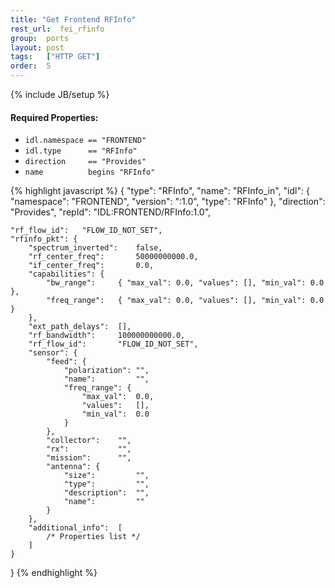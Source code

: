 ```yaml
---
title: "Get Frontend RFInfo"
rest_url:  fei_rfinfo
group:  ports
layout: post
tags:   ["HTTP GET"]
order:  5
---
```

{% include JB/setup %}
#### Required Properties:
 * `idl.namespace == "FRONTEND"`
 * `idl.type      == "RFInfo"`
 * `direction     == "Provides"`
 * `name          begins "RFInfo"`

{% highlight javascript %}
{
    "type":         "RFInfo", 
    "name":         "RFInfo_in", 
    "idl": {
        "namespace":    "FRONTEND", 
        "version":      ":1.0", 
        "type":         "RFInfo"
    }, 
    "direction": "Provides", 
    "repId": "IDL:FRONTEND/RFInfo:1.0", 

    "rf_flow_id":   "FLOW_ID_NOT_SET", 
    "rfinfo_pkt": {
        "spectrum_inverted":    false, 
        "rf_center_freq":       50000000000.0, 
        "if_center_freq":       0.0, 
        "capabilities": {
            "bw_range":     { "max_val": 0.0, "values": [], "min_val": 0.0 }, 
            "freq_range":   { "max_val": 0.0, "values": [], "min_val": 0.0 }
        }, 
        "ext_path_delays":  [], 
        "rf_bandwidth":     100000000000.0, 
        "rf_flow_id":       "FLOW_ID_NOT_SET", 
        "sensor": {
            "feed": {
                "polarization": "", 
                "name":         "", 
                "freq_range": {
                    "max_val":  0.0, 
                    "values":   [], 
                    "min_val":  0.0
                }
            }, 
            "collector":    "", 
            "rx":           "", 
            "mission":      "", 
            "antenna": {
                "size":         "", 
                "type":         "", 
                "description":  "", 
                "name":         ""
            }
        },
        "additional_info":  [
            /* Properties list */
        ]
    }
}
{% endhighlight %}
